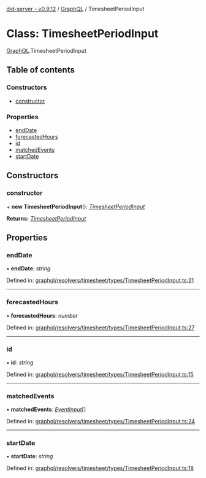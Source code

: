 [did-server - v0.9.12](../README.md) / [GraphQL](../modules/graphql.md) / TimesheetPeriodInput

# Class: TimesheetPeriodInput

[GraphQL](../modules/graphql.md).TimesheetPeriodInput

## Table of contents

### Constructors

- [constructor](graphql.timesheetperiodinput.md#constructor)

### Properties

- [endDate](graphql.timesheetperiodinput.md#enddate)
- [forecastedHours](graphql.timesheetperiodinput.md#forecastedhours)
- [id](graphql.timesheetperiodinput.md#id)
- [matchedEvents](graphql.timesheetperiodinput.md#matchedevents)
- [startDate](graphql.timesheetperiodinput.md#startdate)

## Constructors

### constructor

\+ **new TimesheetPeriodInput**(): [*TimesheetPeriodInput*](graphql.timesheetperiodinput.md)

**Returns:** [*TimesheetPeriodInput*](graphql.timesheetperiodinput.md)

## Properties

### endDate

• **endDate**: *string*

Defined in: [graphql/resolvers/timesheet/types/TimesheetPeriodInput.ts:21](https://github.com/Puzzlepart/did/blob/dev/server/graphql/resolvers/timesheet/types/TimesheetPeriodInput.ts#L21)

___

### forecastedHours

• **forecastedHours**: *number*

Defined in: [graphql/resolvers/timesheet/types/TimesheetPeriodInput.ts:27](https://github.com/Puzzlepart/did/blob/dev/server/graphql/resolvers/timesheet/types/TimesheetPeriodInput.ts#L27)

___

### id

• **id**: *string*

Defined in: [graphql/resolvers/timesheet/types/TimesheetPeriodInput.ts:15](https://github.com/Puzzlepart/did/blob/dev/server/graphql/resolvers/timesheet/types/TimesheetPeriodInput.ts#L15)

___

### matchedEvents

• **matchedEvents**: [*EventInput*](graphql.eventinput.md)[]

Defined in: [graphql/resolvers/timesheet/types/TimesheetPeriodInput.ts:24](https://github.com/Puzzlepart/did/blob/dev/server/graphql/resolvers/timesheet/types/TimesheetPeriodInput.ts#L24)

___

### startDate

• **startDate**: *string*

Defined in: [graphql/resolvers/timesheet/types/TimesheetPeriodInput.ts:18](https://github.com/Puzzlepart/did/blob/dev/server/graphql/resolvers/timesheet/types/TimesheetPeriodInput.ts#L18)
